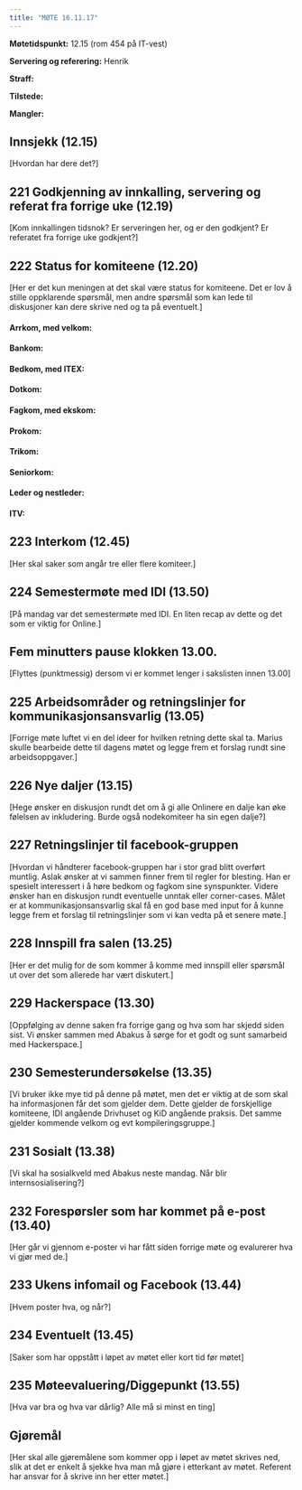 ```yaml
---
title: "MØTE 16.11.17"
---
```


**Møtetidspunkt:** 12.15 (rom 454 på IT-vest)

**Servering og referering:** Henrik

**Straff:**  

**Tilstede:** 

**Mangler:** 

## Innsjekk (12.15)
[Hvordan har dere det?]

## 221 Godkjenning av innkalling, servering og referat fra forrige uke (12.19)
[Kom innkallingen tidsnok? Er serveringen her, og er den godkjent? Er referatet fra forrige uke godkjent?]  

## 222 Status for komiteene (12.20)
[Her er det kun meningen at det skal være status for komiteene. Det er lov å stille oppklarende spørsmål, men andre spørsmål som kan lede til diskusjoner kan dere skrive ned og ta på eventuelt.]

#### Arrkom, med velkom:


#### Bankom:  


#### Bedkom, med ITEX:  


#### Dotkom:


#### Fagkom, med ekskom:  


#### Prokom:  


#### Trikom:  


#### Seniorkom: 


#### Leder og nestleder:  


#### ITV: 


## 223 Interkom (12.45) 
[Her skal saker som angår tre eller flere komiteer.]  

## 224 Semestermøte med IDI (13.50)
[På mandag var det semestermøte med IDI. En liten recap av dette og det som er viktig for Online.]

## Fem minutters pause klokken 13.00.
[Flyttes (punktmessig) dersom vi er kommet lenger i sakslisten innen 13.00]

## 225 Arbeidsområder og retningslinjer for kommunikasjonsansvarlig (13.05)
[Forrige møte luftet vi en del ideer for hvilken retning dette skal ta. Marius skulle bearbeide dette til dagens møtet og legge frem et forslag rundt sine arbeidsoppgaver.]

## 226 Nye daljer (13.15)
[Hege ønsker en diskusjon rundt det om å gi alle Onlinere en dalje kan øke følelsen av inkludering. Burde også nodekomiteer ha sin egen dalje?] 

## 227 Retningslinjer til facebook-gruppen
[Hvordan vi håndterer facebook-gruppen har i stor grad blitt overført muntlig. Aslak ønsker at vi sammen finner frem til regler for blesting. Han er spesielt interessert i å høre bedkom og fagkom sine synspunkter. Videre ønsker han en diskusjon rundt eventuelle unntak eller corner-cases. Målet er at kommunikasjonsansvarlig skal få en god base med input for å kunne legge frem et forslag til retningslinjer som vi kan vedta på et senere møte.]

## 228 Innspill fra salen (13.25)
[Her er det mulig for de som kommer å komme med innspill eller spørsmål ut over det som allerede har vært diskutert.]

## 229 Hackerspace (13.30)
[Oppfølging av denne saken fra forrige gang og hva som har skjedd siden sist. Vi ønsker sammen med Abakus å sørge for et godt og sunt samarbeid med Hackerspace.]

## 230 Semesterundersøkelse (13.35)
[Vi bruker ikke mye tid på denne på møtet, men det er viktig at de som skal ha informasjonen får det som gjelder dem. Dette gjelder de forskjellige komiteene, IDI angående Drivhuset og KiD angående praksis. Det samme gjelder kommende velkom og evt kompileringsgruppe.]

## 231 Sosialt (13.38)
[Vi skal ha sosialkveld med Abakus neste mandag. Når blir internsosialisering?]

## 232 Forespørsler som har kommet på e-post (13.40) 
[Her går vi gjennom e-poster vi har fått siden forrige møte og evalurerer hva vi gjør med de.]

## 233 Ukens infomail og Facebook (13.44)  
[Hvem poster hva, og når?] 

## 234 Eventuelt (13.45)
[Saker som har oppstått i løpet av møtet eller kort tid før møtet]

## 235 Møteevaluering/Diggepunkt (13.55)
[Hva var bra og hva var dårlig? Alle må si minst en ting] 

## Gjøremål
[Her skal alle gjøremålene som kommer opp i løpet av møtet skrives ned, slik at det er enkelt å sjekke hva man må gjøre i etterkant av møtet. Referent har ansvar for å skrive inn her etter møtet.]